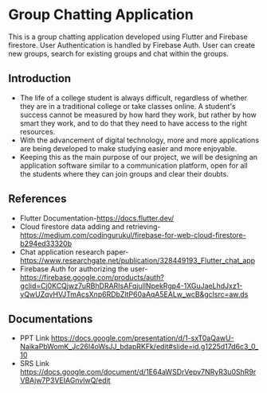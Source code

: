 # Group Chatting Application

This is a group chatting application developed using Flutter and Firebase firestore. User Authentication is handled by Firebase Auth. User can create new groups, search for existing groups and chat within the groups.

## Introduction

- The life of a college student is always difficult, regardless of whether they are in a traditional college or take classes online. A student's success cannot be measured by how hard they work, but rather by how smart they work, and to do that they need to have access to the right resources.
- With the advancement of digital technology, more and more applications are being developed to make studying easier and more enjoyable.
- Keeping this as the main purpose of our project, we will be designing an application software similar to a communication platform, open for all the students where they can join groups and clear their doubts.

## References

- Flutter Documentation-https://docs.flutter.dev/
- Cloud firestore data adding and retrieving- https://medium.com/codingurukul/firebase-for-web-cloud-firestore-b294ed33320b
- Chat application research paper- https://www.researchgate.net/publication/328449193_Flutter_chat_app
- Firebase Auth for authorizing the user- https://firebase.google.com/products/auth?gclid=Cj0KCQjwz7uRBhDRARIsAFqjullNpekRgp4-1XGuJaeLhdJxz1-yQwUZqvHVJTmAcsXnp6RDbZltP60aAqA5EALw_wcB&gclsrc=aw.ds

## Documentations

- PPT Link https://docs.google.com/presentation/d/1-sxT0aQawU-NaikaPbWomK_Jc26l4oWsJJ_bdapRKFk/edit#slide=id.g1225d17d6c3_0_10
- SRS Link https://docs.google.com/document/d/1E64aWSDrVepv7NRyR3u0ShR9rVBAjw7P3VEIAGnvlwQ/edit
